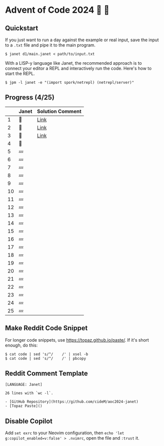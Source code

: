 # Advent of Code 2024 :santa: :christmas_tree:

## Quickstart

If you just want to run a day against the example or real input, save the input to a `.txt` file and pipe it to the main program.

```shell
$ janet d1/main.janet < path/to/input.txt
```

With a LISP-y language like Janet, the recommended approach is to connect your editor a REPL and interactively run the code. Here's how to start the REPL.

```shell
$ jpm -l janet -e "(import spork/netrepl) (netrepl/server)"
```

## Progress (4/25)

|     | Janet  | Solution Comment                                                               |
| --- | ------ | ------------------------------------------------------------------------------ |
| 1   | :bell: | [Link](https://www.reddit.com/r/adventofcode/comments/1h3vp6n/comment/lzv4qlv) |
| 2   | :bell: | [Link](https://www.reddit.com/r/adventofcode/comments/1h4ncyr/comment/m041ne0) |
| 3   | :bell: | [Link](https://www.reddit.com/r/adventofcode/comments/1h5frsp/comment/m06empm) |
| 4   | :bell:  |                                                                                |
| 5   | :zzz:  |                                                                                |
| 6   | :zzz:  |                                                                                |
| 7   | :zzz:  |                                                                                |
| 8   | :zzz:  |                                                                                |
| 9   | :zzz:  |                                                                                |
| 10  | :zzz:  |                                                                                |
| 11  | :zzz:  |                                                                                |
| 12  | :zzz:  |                                                                                |
| 13  | :zzz:  |                                                                                |
| 14  | :zzz:  |                                                                                |
| 15  | :zzz:  |                                                                                |
| 16  | :zzz:  |                                                                                |
| 17  | :zzz:  |                                                                                |
| 18  | :zzz:  |                                                                                |
| 19  | :zzz:  |                                                                                |
| 20  | :zzz:  |                                                                                |
| 21  | :zzz:  |                                                                                |
| 22  | :zzz:  |                                                                                |
| 23  | :zzz:  |                                                                                |
| 24  | :zzz:  |                                                                                |
| 25  | :zzz:  |                                                                                |

## Make Reddit Code Snippet

For longer code snippets, use https://topaz.github.io/paste/. If it's short enough, do this:

```
$ cat code | sed 's/^/    /' | xsel -b
$ cat code | sed 's/^/    /' | pbcopy
```

## Reddit Comment Template

```text
[LANGUAGE: Janet]

26 lines with `wc -l`.

- [GitHub Repository](https://github.com/cideM/aoc2024-janet)
- [Topaz Paste]()
```

## Disable Copilot

Add `set exrc` to your Neovim configuration, then `echo 'let g:copilot_enabled=v:false' > .nvimrc`, open the file and `:trust` it.
